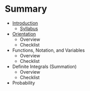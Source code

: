 # Summary

* [Introduction](README.md)
   * [Syllabus](syllabus.md)
* [Orientation](chapter1.md)
   * Overview
   * Checklist
* Functions, Notation, and Variables
   * Overview
   * Checklist
* Definite Integrals (Summation)
   * Overview
   * Checklist
* Probability

